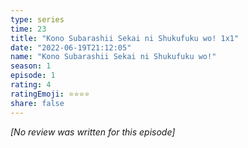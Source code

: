 ```yaml
---
type: series
time: 23
title: "Kono Subarashii Sekai ni Shukufuku wo! 1x1"
date: "2022-06-19T21:12:05"
name: "Kono Subarashii Sekai ni Shukufuku wo!"
season: 1
episode: 1
rating: 4
ratingEmoji: ⭐️⭐️⭐️⭐️
share: false
---
```


*[No review was written for this episode]*
